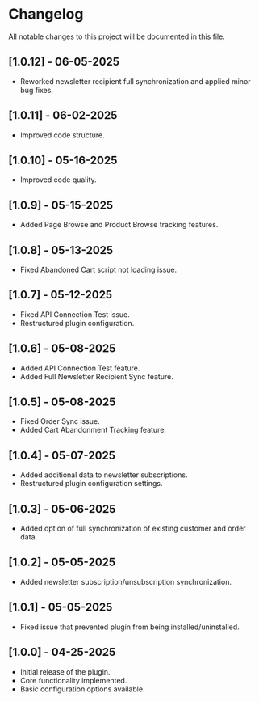 # Changelog

All notable changes to this project will be documented in this file.

## [1.0.12] - 06-05-2025
- Reworked newsletter recipient full synchronization and applied minor bug fixes.

## [1.0.11] - 06-02-2025
- Improved code structure.

## [1.0.10] - 05-16-2025
- Improved code quality.

## [1.0.9] - 05-15-2025
- Added Page Browse and Product Browse tracking features.

## [1.0.8] - 05-13-2025
- Fixed Abandoned Cart script not loading issue.

## [1.0.7] - 05-12-2025
- Fixed API Connection Test issue.
- Restructured plugin configuration.

## [1.0.6] - 05-08-2025
- Added API Connection Test feature.
- Added Full Newsletter Recipient Sync feature.

## [1.0.5] - 05-08-2025
- Fixed Order Sync issue.
- Added Cart Abandonment Tracking feature.

## [1.0.4] - 05-07-2025
- Added additional data to newsletter subscriptions.
- Restructured plugin configuration settings.

## [1.0.3] - 05-06-2025
- Added option of full synchronization of existing customer and order data.

## [1.0.2] - 05-05-2025
- Added newsletter subscription/unsubscription synchronization.

## [1.0.1] - 05-05-2025
- Fixed issue that prevented plugin from being installed/uninstalled.

## [1.0.0] - 04-25-2025
- Initial release of the plugin.
- Core functionality implemented.
- Basic configuration options available.